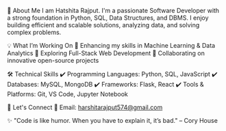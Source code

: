🚀 About Me
I am Hatshita Rajput.
I'm a passionate Software Developer with a strong foundation in Python, SQL, Data Structures, and DBMS. I enjoy building efficient and scalable solutions, analyzing data, and solving complex problems.

💡 What I’m Working On
🔹 Enhancing my skills in Machine Learning & Data Analytics
🔹 Exploring Full-Stack Web Development
🔹 Collaborating on innovative open-source projects

🛠 Technical Skills
✔ Programming Languages: Python, SQL, JavaScript
✔ Databases: MySQL, MongoDB
✔ Frameworks: Flask, React
✔ Tools & Platforms: Git, VS Code, Jupyter Notebook

🤝 Let's Connect
📧 Email: harshitarajput574@gmail.com

✨ "Code is like humor. When you have to explain it, it’s bad." – Cory House
